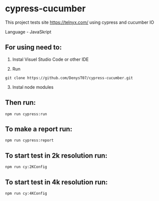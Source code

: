 # cypress-cucumber

This project tests site https://telnyx.com/ using cypress and cucumber IO

Language - JavaSkript

## For using need to:
1. Instal Visuel Studio Code or other IDE

2. Run 
```console
git clone https://github.com/DenysT07/cypress-cucumber.git 
```

3. Instal node modules

## Then run:
```console
npm run cypress:run 
```

## To make a report run:
```console
npm run cypress:report 
```

## To start test in 2k resolution run:
```console
npm run cy:2KConfig
```

## To start test in 4k resolution run:
```console
npm run cy:4KConfig
```





